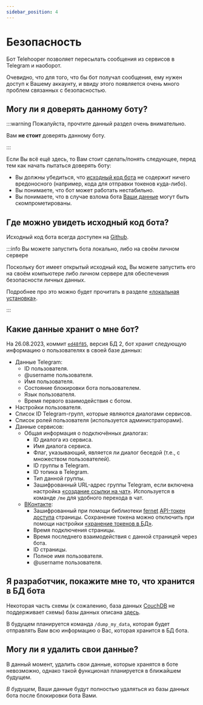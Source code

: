 ```yaml
---
sidebar_position: 4
---
```



# Безопасность

Бот Telehooper позволяет пересылать сообщения из сервисов в Telegram и наоборот.

Очевидно, что для того, что бы бот получал сообщения, ему нужен доступ к Вашему аккаунту, и ввиду этого появляется очень много проблем связанных с безопасностью.

## Могу ли я доверять данному боту?

:::warning Пожалуйста, прочтите данный раздел очень внимательно.

Вам **не стоит** доверять данному боту.

:::

Если Вы всё ещё здесь, то Вам стоит сделать/понять следующее, перед тем как начать пытаться доверять боту:

- Вы должны убедиться, что [исходный код бота](https://github.com/Zensonaton/Telehooper) не содержит ничего вредоносного (например, кода для отправки токенов куда-либо).
- Вы понимаете, что бот может работать нестабильно.
- Вы понимаете, что в случае взлома бота [Ваши данные](#какие-данные-хранит-о-мне-бот) могут быть скомпрометированы.

## Где можно увидеть исходный код бота?

Исходный код бота всегда доступен на [Github](https://github.com/Zensonaton/Telehooper).

:::info Вы можете запустить бота локально, либо на своём личном сервере

Поскольку бот имеет открытый исходный код, Вы можете запустить его на своём компьютере либо личном сервере для обеспечения безопасности личных данных.

Подробнее про это можно будет прочитать в разделе [«локальная установка»](usage/use_locally).

:::

## Какие данные хранит о мне бот?

На 26.08.2023, коммит [`ed48f85`](https://github.com/Zensonaton/Telehooper/commit/ed48f85ba25dcd841ab6b9843a73e83728c7fec8), версия БД 2, бот хранит следующую информацию о пользователях в своей базе данных:

- Данные Telegram:
  - ID пользователя.
  - @username пользователя.
  - Имя пользователя.
  - Состояние блокировки бота пользователем.
  - Язык пользователя.
  - Время первого взаимодействия с ботом.
- Настройки пользователя.
- Список ID Telegram-групп, которые являются диалогами сервисов.
- Список ролей пользователя (используется администраторами).
- Данные сервисов:
  - Общая информация о подключённых диалогах:
    - ID диалога из сервиса.
    - Имя диалога сервиса.
    - Флаг, указывающий, является ли диалог беседой (т.е., с множеством пользователей).
    - ID группы в Telegram.
    - ID топика в Telegram.
    - Тип данной группы.
    - Зашифрованный URL-адрес группы Telegram, если включена настройка [«создание ссылки на чат»](https://t.me/telehooper_bot?start=cyBTZWN1cml0eS5HZXRDaGF0VVJM). Используется в команде `/me` для удобного перехода в чат.
  - [ВКонтакте](services/vk):
    - Зашифрованный при помощи библиотеки [fernet](https://cryptography.io/en/latest/fernet/) [API-токен доступа](https://dev.vk.com/ru/api/access-token/getting-started) страницы. Сохранение токена можно отключить при помощи настройки [«хранение токенов в БД»](https://t.me/telehooper_bot?start=cyBTZWN1cml0eS5TdG9yZVRva2Vucw==).
    - Время подключения страницы.
    - Время последнего взаимодействия с данной страницей через бота.
    - ID страницы.
    - Полное имя пользователя.
    - @username пользователя.

## Я разработчик, покажите мне то, что хранится в БД бота

Некоторая часть схемы (к сожалению, база данных [CouchDB](https://couchdb.apache.org/) не поддерживает схемы) базы данных описана [здесь](https://github.com/Zensonaton/Telehooper/blob/rewrite/src/DB.py).

В будущем планируется команда `/dump_my_data`, которая будет отправлять Вам всю информацию о Вас, которая хранится в БД бота.

## Могу ли я удалить свои данные?

В данный момент, удалить свои данные, которые хранятся в боте невозможно, однако такой функционал планируется в ближайшем будущем.

*В будущем*, Ваши данные будут полностью удаляться из базы данных бота после блокировки бота Вами.
